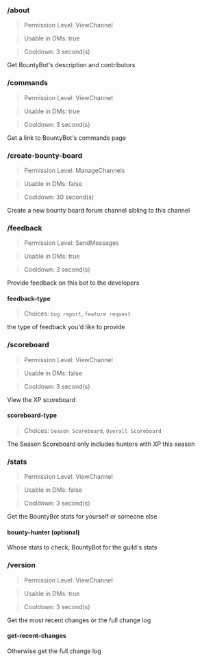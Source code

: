 ### /about
> Permission Level: ViewChannel

> Usable in DMs: true

> Cooldown: 3 second(s)

Get BountyBot's description and contributors
### /commands
> Permission Level: ViewChannel

> Usable in DMs: true

> Cooldown: 3 second(s)

Get a link to BountyBot's commands page
### /create-bounty-board
> Permission Level: ManageChannels

> Usable in DMs: false

> Cooldown: 30 second(s)

Create a new bounty board forum channel sibling to this channel
### /feedback
> Permission Level: SendMessages

> Usable in DMs: true

> Cooldown: 3 second(s)

Provide feedback on this bot to the developers
#### feedback-type
> Choices: `bug report`, `feature request`

the type of feedback you'd like to provide
### /scoreboard
> Permission Level: ViewChannel

> Usable in DMs: false

> Cooldown: 3 second(s)

View the XP scoreboard
#### scoreboard-type
> Choices: `Season Scoreboard`, `Overall Scoreboard`

The Season Scoreboard only includes hunters with XP this season
### /stats
> Permission Level: ViewChannel

> Usable in DMs: false

> Cooldown: 3 second(s)

Get the BountyBot stats for yourself or someone else
#### bounty-hunter (optional)
Whose stats to check, BountyBot for the guild's stats
### /version
> Permission Level: ViewChannel

> Usable in DMs: true

> Cooldown: 3 second(s)

Get the most recent changes or the full change log
#### get-recent-changes
Otherwise get the full change log
